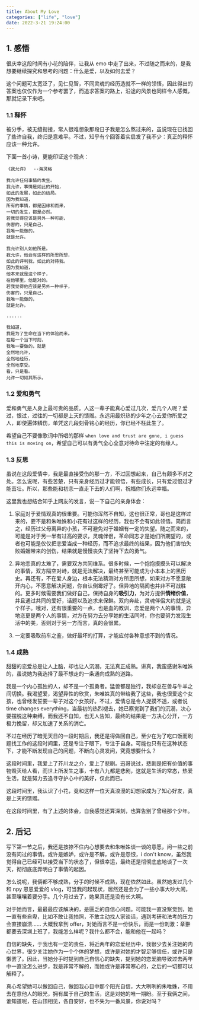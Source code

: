 ```yaml
---
title: About My Love
categories: ["life", "love"]
date: 2022-3-21 19:24:00
---
```


## 1. 感悟

很庆幸这段时间有小花的陪伴，让我从 emo 中走了出来，不过随之而来的，是我想要继续探究和思考的问题：什么是爱，以及如何去爱？

这个问题可太宽泛了，见仁见智，不同灵魂的经历造就不一样的领悟，因此得出的答案也仅仅作为一个参考罢了，而追求答案的路上，沿途的风景也同样令人感慨，那就记录下来吧。

### 1.1 释怀

被分手，被无缝衔接，常人很难想象那段日子我是怎么熬过来的，虽说现在已找回了些许自我，终归是意难平。不过，知乎有个回答着实启发了我不少：真正的释怀应该一种允许。

下面一首小诗，更能印证这个观点：

```text
《我允许》  --海灵格

我允许任何事情的发生。
我允许，事情是如此的开始，
如此的发展，如此的结局。
因为我知道，
所有的事情，都是因缘和而来，
一切的发生，都是必然。
若我觉得应该是另外一种可能，
伤害的，只是自己。
我唯一能做的，
就是允许。

我允许别人如他所是。
我允许，他会有这样的所思所想，
如此的评判我，如此的对待我。
因为我知道，
他本来就是这个样子，
在他哪里，他是对的。
若我觉得他应该是另外一种样子，
伤害的，只是自己。
我唯一能做的，
就是允许。

......

我知道，
我是为了生命在当下的体验而来。
在每一个当下时刻，
我唯一要做的，就是
全然地允许，
全然地经历，
全然地享受。
看，只是看。
允许一切如其所示。
```

### 1.2 爱和勇气

爱和勇气是人身上最可贵的品质。人这一辈子能真心爱过几次，爱几个人呢？爱过，恨过，过往的一切都是上天的馈赠。永远用最炽热的少年之心去爱你所爱之人，即使遍体鳞伤，单凭这几段刻骨铭心的经历，你已经不枉此生了。

希望自己不要像歌词中所唱的那样 `when love and trust are gone, i guess this is moving on`，希望自己可以有勇气全心全意对待命中注定的有缘人。

### 1.3 反思

虽说在这段爱情中，我是最直接受伤的那一方，不过回想起来，自己有颇多不对之处。怎么说呢，有些苦楚，只有亲身经历过才能领悟，有些成长，只有爱过恨过才能茁壮。所以，那些能和初恋一直走下去的人们啊，祝福你们永远幸福。

这里我也想结合知乎上网友的发言，说一下自己的亲身体会：

1. 家庭对于爱情观真的很重要。可能你浑然不自知，这也很正常，哥也是这样过来的，要不是和朱唯姝和小花有过这样的经历，我也不会有如此领悟。简而言之，经历过父母离异的小孩，不可避免对于婚姻有一定的失望。随之而来的，可能是对于另一半有过高的要求，灵魂伴侣，革命同志才是她们所期望的，或者也可能是仅仅把恋爱当成一种经历，而不追求最终的结果，因为他们害怕失败婚姻带来的创伤，结果就是慢慢丧失了坚持下去的勇气。

2. 异地恋真的太难了，需要双方共同维系。很多时候，一个抱抱摸摸头可以解决的事情，双方隔空对峙，就是无法解决，最终甚至可能成为小本本上的黑历史。再还有，不在爱人身边，根本无法猜测对方所思所想，如果对方不愿意敞开内心，不愿意解决问题，你自认倒霉好了。但异地的隔阂也并非不可战胜的。更多时候需要我们做好自己，保持自身的**吸引力**，为对方提供**情绪价值**，并且通过共同的爱好，话题以及追求来保鲜。双向奔赴，灵魂伴侣大约就是这个样子。哦对，还有很重要的一点，也是血的教训，恋爱是两个人的事情，异地恋更是两个人的事情，对方在努力去分享她的生活同时，你也要努力发现生活中的美，否则对于另一方而言，真的会很累。

3. 一定要吸取前车之鉴，做好最坏的打算，才能应付各种意想不到的情况。

### 1.4 成熟

甜甜的恋爱总是让人上脑，却也让人沉溺，无法真正成熟。讲真，我蛮感谢朱唯姝的，虽说她为我选择了最不想走的一条通向成熟的道路。

我是一个内心孤独的人，却不是一个孤勇者。猛兽都是独行，我却总在兽与牛羊之间切换。我渴望爱，渴望异性的欣赏，朱唯姝真的带给我了这些，我也很爱这个女孩，也曾经发誓要一辈子对这个女孩好。不过，爱情总是令人捉摸不透，或者说 time changes everything，当最初的热烈褪去，她已察觉到了我们的沉溺，决心要摆脱这种束缚，而我还不自知，也无人告知，最终的结果是一方决心分开，一方极力挽留，却又加速了关系的消亡。

不过在经历了暗无天日的一段时期后，我还是得做回自己，至少在为了吃口饭而刷题找工作的这段时间里，还是专注于眼下，专注于自身。可能也只有在这种状态下，才能不断发现自己的问题，不断向心灵发问，究竟想要什么？

这段时间里，我爱上了芥川龙之介，爱上了悲剧。迅哥说过，悲剧是把有价值的事物毁灭给人看，而世上所发生之事，十有八九都是悲剧，这就是生活的常态，热爱生活，就是努力去追寻守护心中的美好，仅此而已。

这段时间里，我认识了小花，竟和这样一位天真浪漫的幻想家成为了知心好友，真是上天的馈赠。

在这段时间里，有了上述的体会，自我感觉还算深刻，也算告别了曾经那个少年。

## 2. 后记

写下第一节之后，我还是按捺不住内心想要去和朱唯姝谈一谈的意愿，问一些之前没有问过的事情。或许是嫉妒，或许是不解，或许是怨恨，i don't know，虽然我觉得自己已经可以接受当下的状态了，但很幸运，最终还是彻彻底底地谈了一次天，彻彻底底弄明白了事情的起因。

怎么说呢，我俩都不够成熟，分手的时候不成熟，现在依然如此。虽然她发过几个和 npy 恩恩爱爱的 vlog，可当我问起现状，居然还是会为了一些小事大吵大闹，甚至嚷嚷着要分手。几个月过去了，她果真还是没有长大啊。

对于她而言，最最最应该解决的，是匮乏的自信心问题。可能我一直没察觉到，她一直有些自卑，比如不敢让我拍照，不敢主动找人家谈话，遇到考研和法考的压力会直接崩溃...... 大概我拿到 offer，对她而言不是一份快乐，而是一份刺激：章翀都要去深圳上班了，我能怎么样呢？我什么都不会，能和他在一起吗？

自信的缺失，于我也有一定的责任，将近两年的恋爱经历中，我很少去关注她的内心世界，很少关注她作为一个个体的梦想，或许是对她的才智足够信任，或许只是懒罢了。因此，当她分手时提到自己自信心的缺失，提到她的恋爱脑导致过去两年中一直没怎么进步，我是非常不解的，而她或许是非常寒心的，之后的一切都可以解释了。

真心希望她可以做回自己，做回我心目中那个阳光自信，大大咧咧的朱唯姝，不用去在意他人的眼光，拥有属于自己的生活，这是对她的唯一期盼。至于我俩之间，谁知道呢，在山顶相见，各自安好，也不失为一番风景，你说对吗？